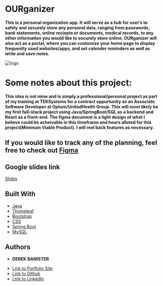 # OURganizer 

**This is a personal organization app. It will serve as a hub for user’s to safely and securely store any personal data, ranging from passwords, bank statements, online reciepts or documents, medical records, to any other information you would like to securely store online. OURganizer will also act as a portal, where you can customize your home page to display frequently used websites/apps, and set calender reminders as well as write and save notes.**

![logo](https://user-images.githubusercontent.com/89547994/175978670-f87ff623-bb69-4c36-887a-20c0c7aff202.png)

# Some notes about this project:

**This idea is not mine and is simply a professional/personal project as part of my training at TEKSystems for a contract oppurtunity as an Associate Software Developer at Optum/UnitedHealth Group. This will *most likely* be my first full-stack project using Java/SpringBoot/SQL as a backend and React as a front-end.
The figma document is a light design of what I believe could be acheivable in this timeframe and hours alloted for this project(Minimum Viable Product). I will reel back features as necessary.**

## If you would like to track any of the planning, feel free to check out [Figma](https://www.figma.com/file/UQQ5IrU5dDYFY8fakUKwtM/OURganizer?node-id=0%3A1)

## Google slides link
[Slides](https://docs.google.com/presentation/d/1FWK9CBWhsBmQJxyJDZNLKn8wmHw26EbZ1mrPnYNH7-Y/edit#slide=id.gfb64afd192_0_83)

## Built With

* [Java](https://www.java.com/en/)
* [Thymeleaf](https://www.thymeleaf.org/)
* [Bootstrap](https://getbootstrap.com/)
* [CSS](https://www.w3schools.com/css/)
* [Spring Boot](https://spring.io/projects/spring-boot)
* [MySQL](https://www.mysql.com/)

## Authors

* **DEREK BANISTER** 

- [Link to Portfolio Site](https://derekbanister.github.io/portfolio/)
- [Link to Github](https://github.com/DerekBanister)
- [Link to LinkedIn](https://www.linkedin.com/in/derek-banister/)
